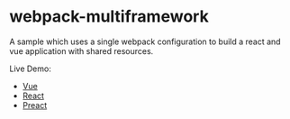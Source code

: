 # webpack-multiframework
A sample which uses a single webpack configuration to build a react and vue application with shared resources.

Live Demo:
* [Vue](https://edamtoft.github.io/webpack-multiframework/source/sample-vue-app/index.html)
* [React](https://edamtoft.github.io/webpack-multiframework/source/sample-react-app/index.html)
* [Preact](https://edamtoft.github.io/webpack-multiframework/source/sample-preact-app/index.html)